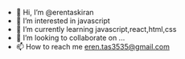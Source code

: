 - 👋 Hi, I’m @erentaskiran
- 👀 I’m interested in javascript
- 🌱 I’m currently learning javascript,react,html,css
- 💞️ I’m looking to collaborate on ...
- 📫 How to reach me eren.tas3535@gmail.com 

<!---
erentaskiran/erentaskiran is a ✨ special ✨ repository because its `README.md` (this file) appears on your GitHub profile.
You can click the Preview link to take a look at your changes.
--->
